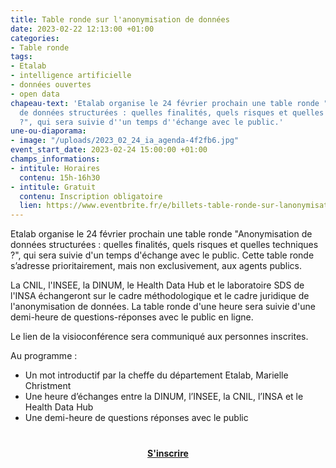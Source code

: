 ```yaml
---
title: Table ronde sur l'anonymisation de données
date: 2023-02-22 12:13:00 +01:00
categories:
- Table ronde
tags:
- Etalab
- intelligence artificielle
- données ouvertes
- open data
chapeau-text: 'Etalab organise le 24 février prochain une table ronde "Anonymisation
  de données structurées : quelles finalités, quels risques et quelles techniques
  ?", qui sera suivie d''un temps d''échange avec le public.'
une-ou-diaporama:
- image: "/uploads/2023_02_24_ia_agenda-4f2fb6.jpg"
event_start_date: 2023-02-24 15:00:00 +01:00
champs_informations:
- intitule: Horaires
  contenu: 15h-16h30
- intitule: Gratuit
  contenu: Inscription obligatoire
  lien: https://www.eventbrite.fr/e/billets-table-ronde-sur-lanonymisation-de-donnees-557722291387
---
```


Etalab organise le 24 février prochain une table ronde "Anonymisation de données structurées : quelles finalités, quels risques et quelles techniques ?", qui sera suivie d'un temps d'échange avec le public. Cette table ronde s’adresse prioritairement, mais non exclusivement, aux agents publics.

La CNIL, l'INSEE, la DINUM, le Health Data Hub et le laboratoire SDS de l'INSA échangeront sur le cadre méthodologique et le cadre juridique de l'anonymisation de données. La table ronde d'une heure sera suivie d'une demi-heure de questions-réponses avec le public en ligne.

Le lien de la visioconférence sera communiqué aux personnes inscrites.


Au programme :
* Un mot introductif par la cheffe du département Etalab, Marielle Christment
* Une heure d’échanges entre la DINUM, l’INSEE, la CNIL, l’INSA et le Health Data Hub
* Une demi-heure de questions réponses avec le public


<div align="center" style="margin-bottom: 15px; margin-top: 40px"><a href="https://www.eventbrite.fr/e/billets-table-ronde-sur-lanonymisation-de-donnees-557722291387" class="button" title="S'inscrire - Lien externe"><b>S'inscrire</b></a></div>